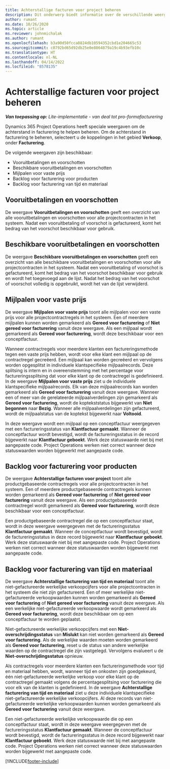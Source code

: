 ```yaml
---
title: Achterstallige facturen voor project beheren
description: Dit onderwerp biedt informatie over de verschillende weergaven die beschikbaar zijn om te gebruiken bij het beheren van achterstallige facturen voor projecten.
author: rumant
ms.date: 10/26/2020
ms.topic: article
ms.reviewer: johnmichalak
ms.author: rumant
ms.openlocfilehash: b3a90d50fcca8824db10594352cbd1e204665c53
ms.sourcegitcommit: c0792bd65d92db25e0e8864879a19c4b93efb10c
ms.translationtype: HT
ms.contentlocale: nl-NL
ms.lasthandoff: 04/14/2022
ms.locfileid: "8578135"
---
```

# <a name="manage-project-billing-backlog"></a>Achterstallige facturen voor project beheren 

_**Van toepassing op:** Lite-implementatie - van deal tot pro-formafacturering_

Dynamics 365 Project Operations heeft speciale weergaven om de achterstand in facturering te helpen beheren. Om de achterstand in facturering te beheren, selecteert u de koppelingen in het gebied **Verkoop**, onder **Facturering**. 

De volgende weergaven zijn beschikbaar:

- Vooruitbetalingen en voorschotten
- Beschikbare vooruitbetalingen en voorschotten
- Mijlpalen voor vaste prijs
- Backlog voor facturering voor producten
- Backlog voor facturering van tijd en materiaal

## <a name="retainers-and-advances"></a>Vooruitbetalingen en voorschotten

De weergave **Vooruitbetalingen en voorschotten** geeft een overzicht van alle vooruitbetalingen en voorschotten voor alle projectcontracten in het systeem. Nadat een vooruitbetaling of voorschot is gefactureerd, komt het bedrag van het voorschot beschikbaar voor gebruik.

## <a name="available-retainers-and-advances"></a>Beschikbare vooruitbetalingen en voorschotten

De weergave **Beschikbare vooruitbetalingen en voorschotten** geeft een overzicht van alle beschikbare vooruitbetalingen en voorschotten voor alle projectcontracten in het systeem. Nadat een vooruitbetaling of voorschot is gefactureerd, komt het bedrag van het voorschot beschikbaar voor gebruik en wordt het toegevoegd aan de lijst. Nadat het bedrag van het voorschot of voorschot volledig is opgebruikt, wordt het van de lijst verwijderd.

## <a name="fixed-price-milestones"></a>Mijlpalen voor vaste prijs

De weergave **Mijlpalen voor vaste prijs** toont alle mijlpalen voor een vaste prijs voor alle projectcontractregels in het systeem. Een of meerdere mijlpalen kunnen worden gemarkeerd als **Gereed voor facturering** of **Niet gereed voor facturering** vanuit deze weergave. Als een mijlpaal wordt gemarkeerd als **Gereed voor facturering**, wordt deze beschikbaar voor een conceptfactuur.

Wanneer contractregels voor meerdere klanten een factureringsmethode tegen een vaste prijs hebben, wordt voor elke klant een mijlpaal op de contractregel gecreëerd. Een mijlpaal kan worden gecreëerd en vervolgens worden opgesplitst in individuele klantspecifieke mijlpaalrecords. Deze splitsing is intern en in overeenstemming met het percentage voor factureringssplitsing dat voor elke klant op de contractregel is gedefinieerd. In de weergave **Mijlpalen voor vaste prijs** ziet u de individuele klantspecifieke mijlpaalrecords. Elk van deze mijlpaalrecords kan worden gemarkeerd als **Gereed voor facturering** vanuit deze weergave. Wanneer een of meer van de gerelateerde mijlpaalverdelingen zijn gemarkeerd als **Gereed voor facturering**, wordt de koptekststatus bijgewerkt van **Niet begonnen** naar **Bezig**. Wanneer alle mijlpaalverdelingen zijn gefactureerd, wordt de mijlpaalstatus van de koptekst bijgewerkt naar **Voltooid**.

In deze weergave wordt een mijlpaal op een conceptfactuur weergegeven met een factureringsstatus van **Klantfactuur gemaakt**. Wanneer de conceptfactuur wordt bevestigd, wordt de factureringsstatus in de record bijgewerkt naar **Klantfactuur geboekt**. Werk deze statuswaarde niet bij met aangepaste code. Project Operations werken niet correct wanneer deze statuswaarden worden bijgewerkt met aangepaste code.

## <a name="product-billing-backlog"></a>Backlog voor facturering voor producten

De weergave **Achterstallige facturen voor project** toont alle productgebaseerde contractregels voor alle projectcontracten in het systeem. Een of meerdere productgebaseerde contractregels kunnen worden gemarkeerd als **Gereed voor facturering** of **Niet gereed voor facturering** vanuit deze weergave. Als een productgebaseerde contractregel wordt gemarkeerd als **Gereed voor facturering**, wordt deze beschikbaar voor een conceptfactuur.

Een productgebaseerde contractregel die op een conceptfactuur staat, wordt in deze weergave weergegeven met de factureringsstatus **Klantfactuur gemaakt**. Wanneer de conceptfactuur wordt bevestigd, wordt de factureringsstatus in deze record bijgewerkt naar **Klantfactuur geboekt**. Werk deze statuswaarde niet bij met aangepaste code. Project Operations werken niet correct wanneer deze statuswaarden worden bijgewerkt met aangepaste code.

## <a name="time-and-material-billing-backlog"></a>Backlog voor facturering van tijd en materiaal

De weergave **Achterstallige facturering van tijd en materiaal** toont alle niet-gefactureerde werkelijke verkoopcijfers voor alle projectcontracten in het systeem die niet zijn gefactureerd. Een of meer werkelijke niet-gefactureerde verkoopwaarden kunnen worden gemarkeerd als **Gereed voor facturering** of **Niet gereed voor facturering** vanuit deze weergave. Als een werkelijke niet-gefactureerde verkoopwaarde wordt gemarkeerd als **Gereed voor facturering**, wordt deze beschikbaar om op een conceptfactuur te worden geplaatst.

Niet-gefactureerde werkelijke verkoopcijfers met een **Niet-overschrijdingsstatus** van **Mislukt** kan niet worden gemarkeerd als **Gereed voor facturering**. Als de werkelijke waarden moeten worden gemarkeerd als **Gereed voor facturering**, reset u de status van andere werkelijke waarden op de contractregel die zijn vastgelegd. Vervolgens evalueert u de **Niet-overschrijdingsstatus** opnieuw.

Als contractregels voor meerdere klanten een factureringsmethode voor tijd en materiaal hebben, wordt, wanneer tijd en onkosten zijn goedgekeurd, één niet-gefactureerde werkelijke verkoop voor elke klant op de contractregel gemaakt volgens de percentagesplitsing voor facturering die voor elk van de klanten is gedefinieerd. In de weergave **Achterstallige facturering van tijd en materiaal** ziet u deze individuele klantspecifieke niet-gefactureerde werkelijke verkoopcijfers. Al deze records van niet-gefactureerde werkelijke verkoopwaarden kunnen worden gemarkeerd als **Gereed voor facturering** vanuit deze weergave.

Een niet-gefactureerde werkelijke verkoopwaarde die op een conceptfactuur staat, wordt in deze weergave weergegeven met de factureringsstatus **Klantfactuur gemaakt**. Wanneer de conceptfactuur wordt bevestigd, wordt de factureringsstatus in deze record bijgewerkt naar **Klantfactuur geboekt**. Werk deze statuswaarde niet bij met aangepaste code. Project Operations werken niet correct wanneer deze statuswaarden worden bijgewerkt met aangepaste code.


[!INCLUDE[footer-include](../../includes/footer-banner.md)]
